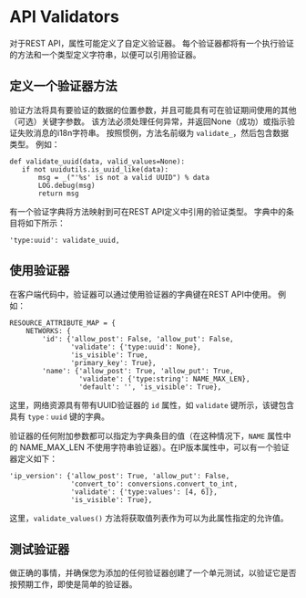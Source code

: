 # API Validators

对于REST API，属性可能定义了自定义验证器。 每个验证器都将有一个执行验证的方法和一个类型定义字符串，以便可以引用验证器。

## 定义一个验证器方法

验证方法将具有要验证的数据的位置参数，并且可能具有可在验证期间使用的其他（可选）关键字参数。 该方法必须处理任何异常，并返回None（成功）或指示验证失败消息的i18n字符串。 按照惯例，方法名前缀为 `validate_`，然后包含数据类型。 例如：

```
def validate_uuid(data, valid_values=None):
   if not uuidutils.is_uuid_like(data):
       msg = _("'%s' is not a valid UUID") % data
       LOG.debug(msg)
       return msg
```

有一个验证字典将方法映射到可在REST API定义中引用的验证类型。 字典中的条目将如下所示：

```
'type:uuid': validate_uuid,
```

## 使用验证器

在客户端代码中，验证器可以通过使用验证器的字典键在REST API中使用。 例如：

```
RESOURCE_ATTRIBUTE_MAP = {
    NETWORKS: {
        'id': {'allow_post': False, 'allow_put': False,
               'validate': {'type:uuid': None},
               'is_visible': True,
               'primary_key': True},
        'name': {'allow_post': True, 'allow_put': True,
                 'validate': {'type:string': NAME_MAX_LEN},
                 'default': '', 'is_visible': True},
```

这里，网络资源具有带有UUID验证器的 `id` 属性，如 `validate` 键所示，该键包含具有 `type：uuid` 键的字典。

验证器的任何附加参数都可以指定为字典条目的值（在这种情况下，`NAME` 属性中的 NAME_MAX_LEN 不使用字符串验证器）。在IP版本属性中，可以有一个验证器定义如下：

```
'ip_version': {'allow_post': True, 'allow_put': False,
               'convert_to': conversions.convert_to_int,
               'validate': {'type:values': [4, 6]},
               'is_visible': True},
```

这里，`validate_values()` 方法将获取值列表作为可以为此属性指定的允许值。

## 测试验证器

做正确的事情，并确保您为添加的任何验证器创建了一个单元测试，以验证它是否按预期工作，即使是简单的验证器。